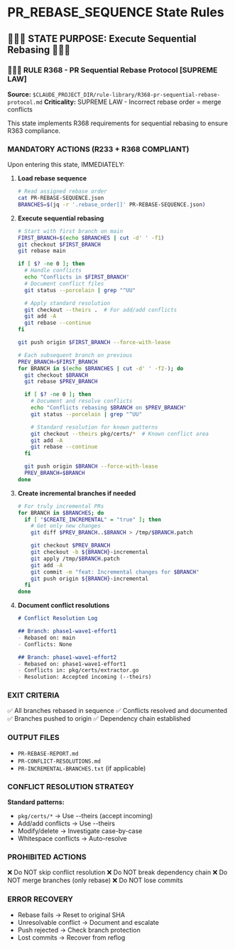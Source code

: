 # PR_REBASE_SEQUENCE State Rules

## 🔴🔴🔴 STATE PURPOSE: Execute Sequential Rebasing 🔴🔴🔴

### 🔴🔴🔴 RULE R368 - PR Sequential Rebase Protocol [SUPREME LAW]
**Source:** `$CLAUDE_PROJECT_DIR/rule-library/R368-pr-sequential-rebase-protocol.md`
**Criticality:** SUPREME LAW - Incorrect rebase order = merge conflicts

This state implements R368 requirements for sequential rebasing to ensure R363 compliance.

### MANDATORY ACTIONS (R233 + R368 COMPLIANT)
Upon entering this state, IMMEDIATELY:

1. **Load rebase sequence**
   ```bash
   # Read assigned rebase order
   cat PR-REBASE-SEQUENCE.json
   BRANCHES=$(jq -r '.rebase_order[]' PR-REBASE-SEQUENCE.json)
   ```

2. **Execute sequential rebasing**
   ```bash
   # Start with first branch on main
   FIRST_BRANCH=$(echo $BRANCHES | cut -d' ' -f1)
   git checkout $FIRST_BRANCH
   git rebase main

   if [ $? -ne 0 ]; then
     # Handle conflicts
     echo "Conflicts in $FIRST_BRANCH"
     # Document conflict files
     git status --porcelain | grep "^UU"

     # Apply standard resolution
     git checkout --theirs .  # For add/add conflicts
     git add -A
     git rebase --continue
   fi

   git push origin $FIRST_BRANCH --force-with-lease

   # Each subsequent branch on previous
   PREV_BRANCH=$FIRST_BRANCH
   for BRANCH in $(echo $BRANCHES | cut -d' ' -f2-); do
     git checkout $BRANCH
     git rebase $PREV_BRANCH

     if [ $? -ne 0 ]; then
       # Document and resolve conflicts
       echo "Conflicts rebasing $BRANCH on $PREV_BRANCH"
       git status --porcelain | grep "^UU"

       # Standard resolution for known patterns
       git checkout --theirs pkg/certs/*  # Known conflict area
       git add -A
       git rebase --continue
     fi

     git push origin $BRANCH --force-with-lease
     PREV_BRANCH=$BRANCH
   done
   ```

3. **Create incremental branches if needed**
   ```bash
   # For truly incremental PRs
   for BRANCH in $BRANCHES; do
     if [ "$CREATE_INCREMENTAL" = "true" ]; then
       # Get only new changes
       git diff $PREV_BRANCH..$BRANCH > /tmp/$BRANCH.patch

       git checkout $PREV_BRANCH
       git checkout -b ${BRANCH}-incremental
       git apply /tmp/$BRANCH.patch
       git add -A
       git commit -m "feat: Incremental changes for $BRANCH"
       git push origin ${BRANCH}-incremental
     fi
   done
   ```

4. **Document conflict resolutions**
   ```markdown
   # Conflict Resolution Log

   ## Branch: phase1-wave1-effort1
   - Rebased on: main
   - Conflicts: None

   ## Branch: phase1-wave1-effort2
   - Rebased on: phase1-wave1-effort1
   - Conflicts in: pkg/certs/extractor.go
   - Resolution: Accepted incoming (--theirs)
   ```

### EXIT CRITERIA
✅ All branches rebased in sequence
✅ Conflicts resolved and documented
✅ Branches pushed to origin
✅ Dependency chain established

### OUTPUT FILES
- `PR-REBASE-REPORT.md`
- `PR-CONFLICT-RESOLUTIONS.md`
- `PR-INCREMENTAL-BRANCHES.txt` (if applicable)

### CONFLICT RESOLUTION STRATEGY
**Standard patterns:**
- `pkg/certs/*` → Use --theirs (accept incoming)
- Add/add conflicts → Use --theirs
- Modify/delete → Investigate case-by-case
- Whitespace conflicts → Auto-resolve

### PROHIBITED ACTIONS
❌ Do NOT skip conflict resolution
❌ Do NOT break dependency chain
❌ Do NOT merge branches (only rebase)
❌ Do NOT lose commits

### ERROR RECOVERY
- Rebase fails → Reset to original SHA
- Unresolvable conflict → Document and escalate
- Push rejected → Check branch protection
- Lost commits → Recover from reflog